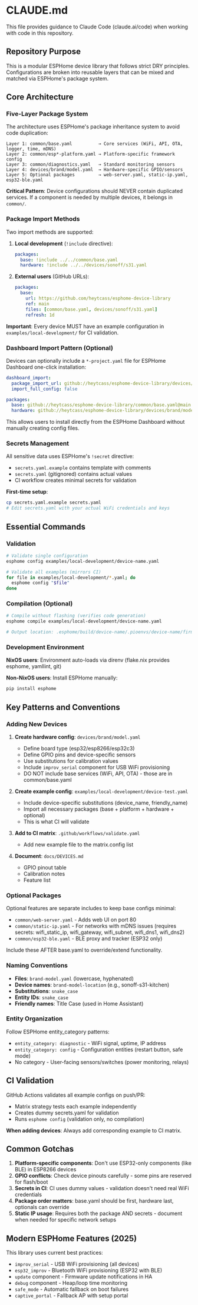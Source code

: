 # CLAUDE.md

This file provides guidance to Claude Code (claude.ai/code) when working with code in this repository.

## Repository Purpose

This is a modular ESPHome device library that follows strict DRY principles. Configurations are broken into reusable layers that can be mixed and matched via ESPHome's package system.

## Core Architecture

### Five-Layer Package System

The architecture uses ESPHome's package inheritance system to avoid code duplication:

```
Layer 1: common/base.yaml          → Core services (WiFi, API, OTA, logger, time, mDNS)
Layer 2: common/esp*-platform.yaml → Platform-specific framework config
Layer 3: common/diagnostics.yaml   → Standard monitoring sensors
Layer 4: devices/brand/model.yaml  → Hardware-specific GPIO/sensors
Layer 5: Optional packages         → web-server.yaml, static-ip.yaml, esp32-ble.yaml
```

**Critical Pattern**: Device configurations should NEVER contain duplicated services. If a component is needed by multiple devices, it belongs in `common/`.

### Package Import Methods

Two import methods are supported:

1. **Local development** (`!include` directive):
   ```yaml
   packages:
     base: !include ../../common/base.yaml
     hardware: !include ../../devices/sonoff/s31.yaml
   ```

2. **External users** (GitHub URLs):
   ```yaml
   packages:
     base:
       url: https://github.com/heytcass/esphome-device-library
       ref: main
       files: [common/base.yaml, devices/sonoff/s31.yaml]
       refresh: 1d
   ```

**Important**: Every device MUST have an example configuration in `examples/local-development/` for CI validation.

### Dashboard Import Pattern (Optional)

Devices can optionally include a `*-project.yaml` file for ESPHome Dashboard one-click installation:

```yaml
dashboard_import:
  package_import_url: github://heytcass/esphome-device-library/devices/brand/model-project.yaml@main
  import_full_config: false

packages:
  base: github://heytcass/esphome-device-library/common/base.yaml@main
  hardware: github://heytcass/esphome-device-library/devices/brand/model.yaml@main
```

This allows users to install directly from the ESPHome Dashboard without manually creating config files.

### Secrets Management

All sensitive data uses ESPHome's `!secret` directive:
- `secrets.yaml.example` contains template with comments
- `secrets.yaml` (gitignored) contains actual values
- CI workflow creates minimal secrets for validation

**First-time setup**:
```bash
cp secrets.yaml.example secrets.yaml
# Edit secrets.yaml with your actual WiFi credentials and keys
```

## Essential Commands

### Validation
```bash
# Validate single configuration
esphome config examples/local-development/device-name.yaml

# Validate all examples (mirrors CI)
for file in examples/local-development/*.yaml; do
  esphome config "$file"
done
```

### Compilation (Optional)
```bash
# Compile without flashing (verifies code generation)
esphome compile examples/local-development/device-name.yaml

# Output location: .esphome/build/device-name/.pioenvs/device-name/firmware.bin
```

### Development Environment

**NixOS users**: Environment auto-loads via direnv (flake.nix provides esphome, yamllint, git)

**Non-NixOS users**: Install ESPHome manually:
```bash
pip install esphome
```

## Key Patterns and Conventions

### Adding New Devices

1. **Create hardware config**: `devices/brand/model.yaml`
   - Define board type (esp32/esp8266/esp32c3)
   - Define GPIO pins and device-specific sensors
   - Use substitutions for calibration values
   - Include `improv_serial` component for USB WiFi provisioning
   - DO NOT include base services (WiFi, API, OTA) - those are in common/base.yaml

2. **Create example config**: `examples/local-development/device-test.yaml`
   - Include device-specific substitutions (device_name, friendly_name)
   - Import all necessary packages (base + platform + hardware + optional)
   - This is what CI will validate

3. **Add to CI matrix**: `.github/workflows/validate.yaml`
   - Add new example file to the matrix.config list

4. **Document**: `docs/DEVICES.md`
   - GPIO pinout table
   - Calibration notes
   - Feature list

### Optional Packages

Optional features are separate includes to keep base configs minimal:

- `common/web-server.yaml` - Adds web UI on port 80
- `common/static-ip.yaml` - For networks with mDNS issues (requires secrets: wifi_static_ip, wifi_gateway, wifi_subnet, wifi_dns1, wifi_dns2)
- `common/esp32-ble.yaml` - BLE proxy and tracker (ESP32 only)

Include these AFTER base.yaml to override/extend functionality.

### Naming Conventions

- **Files**: `brand-model.yaml` (lowercase, hyphenated)
- **Device names**: `brand-model-location` (e.g., sonoff-s31-kitchen)
- **Substitutions**: `snake_case`
- **Entity IDs**: `snake_case`
- **Friendly names**: Title Case (used in Home Assistant)

### Entity Organization

Follow ESPHome entity_category patterns:
- `entity_category: diagnostic` - WiFi signal, uptime, IP address
- `entity_category: config` - Configuration entities (restart button, safe mode)
- No category - User-facing sensors/switches (power monitoring, relays)

## CI Validation

GitHub Actions validates all example configs on push/PR:
- Matrix strategy tests each example independently
- Creates dummy secrets.yaml for validation
- Runs `esphome config` (validation only, no compilation)

**When adding devices**: Always add corresponding example to CI matrix.

## Common Gotchas

1. **Platform-specific components**: Don't use ESP32-only components (like BLE) in ESP8266 devices
2. **GPIO conflicts**: Check device pinouts carefully - some pins are reserved for flash/boot
3. **Secrets in CI**: CI uses dummy values - validation doesn't need real WiFi credentials
4. **Package order matters**: base.yaml should be first, hardware last, optionals can override
5. **Static IP usage**: Requires both the package AND secrets - document when needed for specific network setups

## Modern ESPHome Features (2025)

This library uses current best practices:
- `improv_serial` - USB WiFi provisioning (all devices)
- `esp32_improv` - Bluetooth WiFi provisioning (ESP32 with BLE)
- `update` component - Firmware update notifications in HA
- `debug` component - Heap/loop time monitoring
- `safe_mode` - Automatic fallback on boot failures
- `captive_portal` - Fallback AP with setup portal
